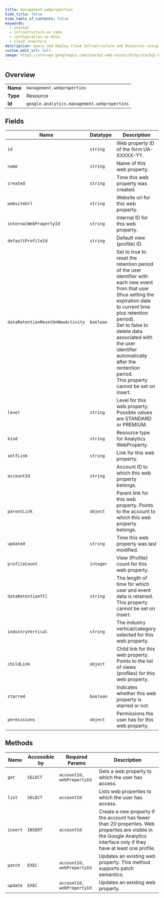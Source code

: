 ```yaml
---
title: management.webproperties
hide_title: false
hide_table_of_contents: false
keywords:
  - stackql
  - infrastructure-as-code
  - configuration-as-data
  - cloud inventory
description: Query and Deploy Cloud Infrastructure and Resources using SQL
custom_edit_url: null
image: https://storage.googleapis.com/stackql-web-assets/blog/stackql-blog-post-featured-image.png
---
```

  
    

## Overview
<table><tbody>
<tr><td><b>Name</b></td><td><code>management.webproperties</code></td></tr>
<tr><td><b>Type</b></td><td>Resource</td></tr>
<tr><td><b>Id</b></td><td><code>google.analytics.management.webproperties</code></td></tr>
</tbody></table>

## Fields
| Name | Datatype | Description |
| ---- | -------- | ----------- |
| `id` | `string` | Web property ID of the form UA-XXXXX-YY. |
| `name` | `string` | Name of this web property. |
| `created` | `string` | Time this web property was created. |
| `websiteUrl` | `string` | Website url for this web property. |
| `internalWebPropertyId` | `string` | Internal ID for this web property. |
| `defaultProfileId` | `string` | Default view (profile) ID. |
| `dataRetentionResetOnNewActivity` | `boolean` | Set to true to reset the retention period of the user identifier with each new event from that user (thus setting the expiration date to current time plus retention period).<br />Set to false to delete data associated with the user identifier automatically after the rentention period.<br />This property cannot be set on insert. |
| `level` | `string` | Level for this web property. Possible values are STANDARD or PREMIUM. |
| `kind` | `string` | Resource type for Analytics WebProperty. |
| `selfLink` | `string` | Link for this web property. |
| `accountId` | `string` | Account ID to which this web property belongs. |
| `parentLink` | `object` | Parent link for this web property. Points to the account to which this web property belongs. |
| `updated` | `string` | Time this web property was last modified. |
| `profileCount` | `integer` | View (Profile) count for this web property. |
| `dataRetentionTtl` | `string` | The length of time for which user and event data is retained.<br />This property cannot be set on insert. |
| `industryVertical` | `string` | The industry vertical/category selected for this web property. |
| `childLink` | `object` | Child link for this web property. Points to the list of views (profiles) for this web property. |
| `starred` | `boolean` | Indicates whether this web property is starred or not. |
| `permissions` | `object` | Permissions the user has for this web property. |
## Methods
| Name | Accessible by | Required Params | Description |
| ---- | ------------- | --------------- | ----------- |
| `get` | `SELECT` | `accountId, webPropertyId` | Gets a web property to which the user has access. |
| `list` | `SELECT` | `accountId` | Lists web properties to which the user has access. |
| `insert` | `INSERT` | `accountId` | Create a new property if the account has fewer than 20 properties. Web properties are visible in the Google Analytics interface only if they have at least one profile. |
| `patch` | `EXEC` | `accountId, webPropertyId` | Updates an existing web property. This method supports patch semantics. |
| `update` | `EXEC` | `accountId, webPropertyId` | Updates an existing web property. |

